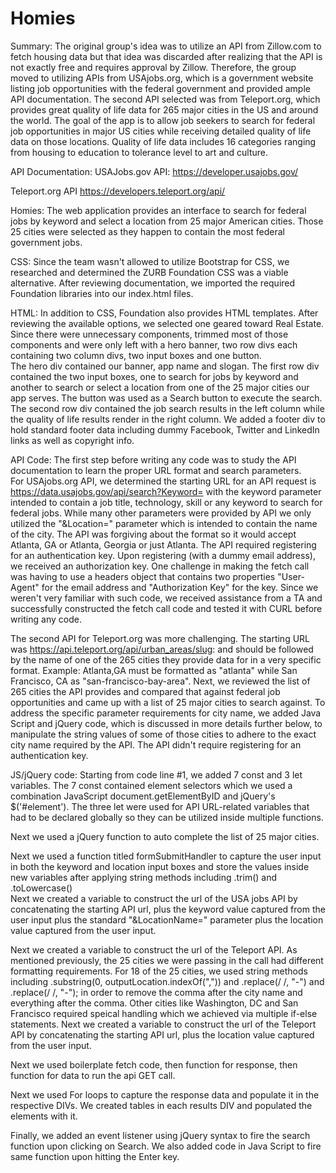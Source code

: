 # Homies
Summary:
The original group's idea was to utilize an API from Zillow.com to fetch housing data but that idea was discarded after realizing that the API is not exactly free and requires approval by Zillow.  Therefore, the group moved to utilizing APIs from USAjobs.org, which is a government website listing job opportunities with the federal government and provided ample API documentation. The second API selected was from Teleport.org, which provides great quality of life data for 265 major cities in the US and around the world. 
The goal of the app is to allow job seekers to search for federal job opportunities in major US cities while receiving detailed quality of life data on those locations.  Quality of life data includes 16 categories ranging from housing to education to tolerance level to art and culture. 

API Documentation:
USAJobs.gov API:
https://developer.usajobs.gov/

Teleport.org API
https://developers.teleport.org/api/

Homies:
The web application provides an interface to search for federal jobs by keyword and select a location from 25 major American cities.  Those 25 cities were selected as they happen to contain the most federal government jobs. 

CSS:
Since the team wasn't allowed to utilize Bootstrap for CSS, we researched and determined the ZURB Foundation CSS was a viable alternative.  After reviewing documentation, we imported the required Foundation libraries into our index.html files.

HTML:
In addition to CSS, Foundation also provides HTML templates.  After reviewing the available options, we selected one geared toward Real Estate. Since there were unnecessary components, trimmed most of those components and were only left with a hero banner, two row divs each containing two column divs, two input boxes and one button.  
The hero div contained our banner, app name and slogan. 
The first row div contained the two input boxes, one to search for jobs by keyword and another to search or select a location from one of the 25 major cities our app serves. The button was used as a Search button to execute the search. 
The second row div contained the job search results in the left column while the quality of life results render in the right column. 
We added a footer div to hold standard footer data including dummy Facebook, Twitter and LinkedIn links as well as copyright info. 

API Code: 
The first step before writing any code was to study the API documentation to learn the proper URL format and search parameters.  
For USAjobs.org API, we determined the starting URL for an API request is https://data.usajobs.gov/api/search?Keyword= with the keyword parameter intended to contain a job title, technology, skill or any keyword to search for federal jobs.  While many other parameters were provided by API we only utilized the "&Location=" parameter which is intended to contain the name of the city.  The API was forgiving about the format so it would accept Atlanta, GA or Atlanta, Georgia or just Atlanta. 
The API required registering for an authentication key.  Upon registering (with a dummy email address), we received an authorization key.  One challenge in making the fetch call was having to use a headers object that contains two properties "User-Agent" for the email address and "Authorization Key" for the key.  Since we weren't very familiar with such code, we received assistance from a TA and successfully constructed the fetch call code and tested it with CURL before writing any code. 

The second API for Teleport.org was more challenging. The starting URL was https://api.teleport.org/api/urban_areas/slug: and should be followed by the name of one of the 265 cities they provide data for in a very specific format.  Example: Atlanta,GA must be formatted as "atlanta" while San Francisco, CA as "san-francisco-bay-area".  Next, we reviewed the list of 265 cities the API provides and compared that against federal job opportunities and came up with a list of 25 major cities to search against. 
To address the specific parameter requirements for city name, we added Java Script and jQuery code, which is discussed in more details further below, to manipulate the string values of some of those cities to adhere to the exact city name required by the API. 
The API didn't require registering for an authentication key. 

JS/jQuery code:
Starting from code line #1, we added 7 const and 3 let variables. The 7 const contained element selectors which we used a combination JavaScript document.getElementByID and jQuery's $('#element').  The three let  were used for API URL-related variables that had to be declared globally so they can be utilized inside multiple functions. 

Next we used a jQuery function to auto complete the list of 25 major cities.  

Next we used a function titled formSubmitHandler to capture the user input in both the keyword and location input boxes and store the values inside new variables after applying string methods including .trim() and .toLowercase()  
Next we created a variable to construct the url of the USA jobs API by concatenating the starting API url, plus the keyword value captured from the user input plus the standard "&LocationName=" parameter plus the location value captured from the user input. 

Next we created a variable to construct the url of the Teleport API.  As mentioned previously, the 25 cities we were passing in the call had different formatting requirements. For 18 of the 25 cities, we used string methods including .substring(0, outputLocation.indexOf(",")) and .replace(/ /, "-") and .replace(/ /, "-"); in order to remove the comma after the city name and everything after the comma.  Other cities like Washington, DC and San Francisco required speical handling which we achieved via multiple if-else statements. 
Next we created a variable to construct the url of the Teleport API by concatenating the starting API url, plus the location value captured from the user input. 

Next we used boilerplate fetch code, then function for response, then function for data to run the api GET call.

Next we used For loops to capture the response data and populate it in the respective DIVs. We created tables in each results DIV and populated the <td></td> elements with it. 

Finally, we added an event listener using jQuery syntax to fire the search function upon clicking on Search. We also added code in Java Script to fire same function upon hitting the Enter key. 

